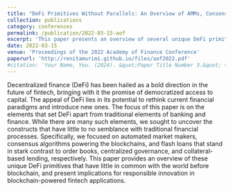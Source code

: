 ```yaml
---
title: "DeFi Primitives Without Parallels: An Overview of AMMs, Consensus Algorithms, and Flash Loans"
collection: publications
category: conferences
permalink: /publication/2022-03-15-aof
excerpt: 'This paper presents an overview of several unique DeFi primitives such as algorithmic exchanges, consensus algorithms and oracles, as well as novel DeFi applications such as flash loans.'
date: 2022-03-15
venue: 'Proceedings of the 2022 Academy of Finance Conference'
paperurl: 'http://renitamurimi.github.io/files/aof2022.pdf'
#citation: 'Your Name, You. (2024). &quot;Paper Title Number 3.&quot; <i>GitHub Journal of Bugs</i>. 1(3).'
---
```


Decentralized finance (DeFi) has been hailed as a bold direction in the future of fintech, bringing 
with it the promise of democratized access to capital. The appeal of DeFi lies in its potential to 
rethink current financial paradigms and introduce new ones. The focus of this paper is on the 
elements that set DeFi apart from traditional elements of banking and finance. While there are 
many such elements, we sought to uncover the constructs that have little to no semblance with 
traditional financial processes. Specifically, we focused on automated market makers, consensus 
algorithms powering the blockchains, and flash loans that stand in stark contrast to order books, 
centralized governance, and collateral-based lending, respectively. This paper provides an 
overview of these unique DeFi primitives that have little in common with the world before 
blockchain, and present implications for responsible innovation in blockchain-powered fintech 
applications.
